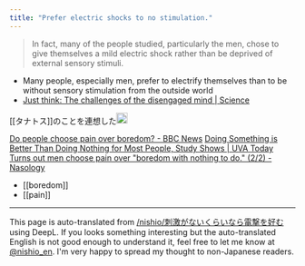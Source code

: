 ```yaml
---
title: "Prefer electric shocks to no stimulation."
---
```


> In fact, many of the people studied, particularly the men, chose to give themselves a mild electric shock rather than be deprived of external sensory stimuli.
- Many people, especially men, prefer to electrify themselves than to be without sensory stimulation from the outside world
- [Just think: The challenges of the disengaged mind | Science](https://www.science.org/doi/10.1126/science.1250830)


[[タナトス]]のことを連想した<img src='https://scrapbox.io/api/pages/nishio-en/nishio/icon' alt='nishio.icon' height="19.5"/>


[Do people choose pain over boredom? - BBC News](https://www.bbc.com/news/science-environment-28130690)
[Doing Something is Better Than Doing Nothing for Most People, Study Shows | UVA Today](https://news.virginia.edu/content/doing-something-better-doing-nothing-most-people-study-shows)
[Turns out men choose pain over "boredom with nothing to do." (2/2) - Nasology](https://nazology.net/archives/158132/2)

- [[boredom]]
- [[pain]]

---
This page is auto-translated from [/nishio/刺激がないくらいなら電撃を好む](https://scrapbox.io/nishio/刺激がないくらいなら電撃を好む) using DeepL. If you looks something interesting but the auto-translated English is not good enough to understand it, feel free to let me know at [@nishio_en](https://twitter.com/nishio_en). I'm very happy to spread my thought to non-Japanese readers.